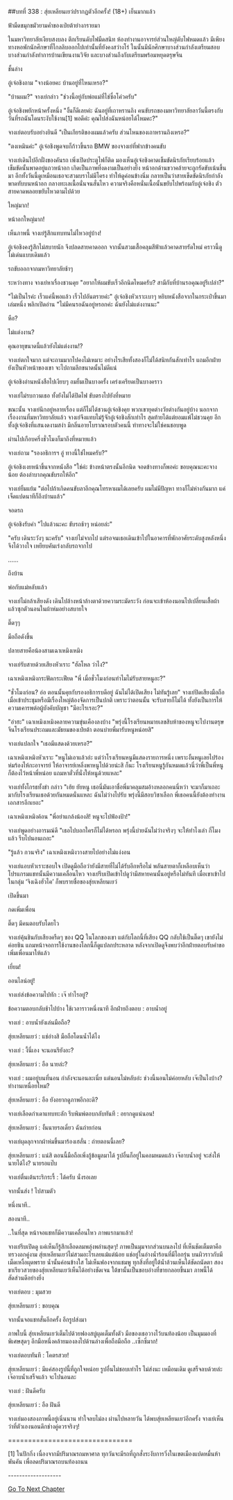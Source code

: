 ##บทที่ 338 : สุ่ยเหลียนเยว่ปรากฏตัวอีกครั้ง! (18+)
เย็นมากแล้ว

ฟ้ามืดขมุกขมัวยามค่ำของเป่ยต้าย่างกรายมา

ในมหาวิทยาลัยเงียบสงบลง ตึกเรียนดับไฟมืดสนิท ห้องทำงานอาจารย์ส่วนใหญ่ดับไฟหมดแล้ว มีเพียงทางหอพักนักศึกษาที่ไกลลิบออกไปเท่านั้นที่ยังคงสว่างโร่ ในนั้นมีนักศึกษาบางส่วนกำลังเตรียมสอบ บางส่วนกำลังทำการบ้านเขียนงานวิจัย และบางส่วนถึงกับเตรียมพร้อมหยุดตรุษจีน

ชั้นล่าง

อู๋เจ๋อชิงถาม "จางน้อยคะ บ้านอยู่ที่ไหนเหรอ?"

"บ้านผม?" จางเย่กล่าว "ช่วงนี้อยู่กับพ่อแม่ที่ไช่ซื่อโค่วครับ"

อู๋เจ๋อชิงพยักหน้าครั้งหนึ่ง "งั้นก็ดีเลยค่ะ ฉันอยู่ที่เถาหรานถิง คนขับรถของมหาวิทยาลัยลาวันนี้ตรงกับวันที่รถฉันโดนระงับใช้งาน[1] พอดีค่ะ คุณไปส่งฉันหน่อยได้ไหมคะ?"

จางเย่ตอบรับอย่างยินดี "เป็นเกียรติของผมแล้วครับ ส่วนไหนของเถาหรานถิงเหรอ?"

"ตงเหมินค่ะ" อู๋เจ๋อชิงพูดจบก็ก้าวขึ้นรถ BMW ของจางเย่ที่ฟากข้างคนขับ

จางเย่เดินไปอีกฝั่งของคันรถ เพิ่งเปิดประตูไฟก็ติด มองเห็นอู๋เจ๋อชิงคาดเข็มขัดนิรภัยเรียบร้อยแล้ว เข็มขัดนั้นพาดอยู่แถวหน้าอก เกิดเป็นภาพที่งดงามเป็นอย่างยิ่ง หน้าอกด้านขวาคล้ายจะถูกรัดขับเน้นขึ้นมา อีกทั้งวันนี้ดูเหมือนเธอจะสวมบราไม่มีโครง ทำให้ดูค่อนข้างนิ่ม กลายเป็นว่าสายเข็ดขัดนิรภัยกำลังพาดทับบนหน้าอก กลางทะเลเนื้อนั่นจนสั่นไหว ความจริงคือหนั่นเนื้อนั้นขยับไปพร้อมกับอู๋เจ๋อชิง ตัวสายคาดพลอยขยับไหวตามไปด้วย

ใหญ่มาก!

หน้าอกใหญ่มาก!

เห็นภาพนี้ จางเย่รู้สึกแทบทนไม่ไหวอยู่บ้าง!

อู๋เจ๋อชิงคงรู้สึกไม่สบายนัก จึงปลดสายคาดออก จากนั้นสวมเสื้อคลุมสีฟ้าแล้วคาดสายรัดใหม่ คราวนี้ดูไม่เด่นแบบเดิมแล้ว

รถขับออกจากมหาวิทยาลัยช้าๆ

ระหว่างทาง จางเย่หาเรื่องชวนคุย "อยากให้ผมขับเร็วอีกนิดไหมครับ? สามีกับที่บ้านรอคุณอยู่รึเปล่า?"

"ไม่เป็นไรค่ะ เร็วแค่นี้พอแล้ว เร็วไปอันตรายค่ะ" อู๋เจ๋อชิงหัวเราะเบาๆ หยิบหนังสือจากในกระเป๋าขึ้นมาเล่มหนึ่ง พลิกเปิดอ่าน "ไม่มีคนรอฉันอยู่หรอกค่ะ ฉันยังไม่แต่งงานนะ"

หือ?

ไม่แต่งงาน?

คุณอายุขนาดนี้แล้วยังไม่แต่งงาน!?

จางเย่ตกใจมาก แต่จะถามมากไปคงไม่เหมาะ อย่างไรเสียทั้งสองก็ไม่ได้สนิทกันสักเท่าไร แถมอีกฝ่ายยังเป็นหัวหน้าของเขา จะไปถามลึกขนาดนั้นไม่ดีแน่

อู๋เจ๋อชิงอ่านหนังสือไปเงียบๆ อมยิ้มเป็นบางครั้ง เคร่งเครียดเป็นบางคราว

จางเย่ไม่รบกวนเธอ ทั้งยังไม่ได้ปิดไฟ ขับตรงไปยังที่หมาย

ขณะนั้น จางเย่นึกอยู่หลายเรื่อง แต่ก็ไม่ได้ชวนอู๋เจ๋อชิงคุย พวกเขายุคต่างวัยต่างกันอยู่บ้าง นอกจากเรื่องงานที่มหาวิทยาลัยแล้ว จางเย่จึงแทบไม่รู้จักอู๋เจ๋อชิงสักเท่าไร สุดท้ายได้แต่ยอมแพ้ไม่ชวนคุย อีกทั้งอู๋เจ๋อชิงที่แสนงดงามสง่า มีกลิ่นอายโบราณรอบตัวคนนี้ ท่าทางจะไม่ใช่คนชอบพูด

ผ่านไปเกือบครึ่งชั่วโมงก็มาถึงที่หมายแล้ว

จางเย่ถาม "รองอธิการฯ อู๋ ทางนี้ใช่ไหมครับ?"

อู๋เจ๋อชิงเงยหน้าขึ้นจากหนังสือ "ใช่ค่ะ ข้างหน้าตรงนั้นอีกนิด จอดข้างทางก็พอค่ะ ขอบคุณนะคะจางน้อย ต้องลำบากคุณขับรถให้อีก"

จางเย่ยิ้มแย้ม "ต่อไปถ้าเกิดคนขับลาอีกคุณโทรหาผมได้เลยครับ ผมไม่มีปัญหา ทางก็ไม่ห่างกันมาก แค่เจ็ดแปดนาทีก็ถึงบ้านแล้ว"

จอดรถ

อู๋เจ๋อชิงรับคำ "ไปแล้วนะคะ ขับรถช้าๆ หน่อยล่ะ"

"ครับ เดินระวังๆ นะครับ" จางเย่ไม่จากไป แต่รอจนเธอเดินเข้าไปในอาคารที่พักอาศัยระดับสูงหลังหนึ่งจึงได้วางใจ เหยียบคันเร่งกลับรถจากไป

……

ถึงบ้าน

พ่อกับแม่หลับแล้ว

จางเย่ไม่กล้าเสียงดัง เดินไปล้างหน้าล้างตาด้วยความระมัดระวัง ก่อนจะเข้าห้องนอนไปเปลี่ยนเสื้อผ้า แล้วซุกตัวนอนในผ้าห่มอย่างสบายใจ

ติ๊ดๆๆ

มือถือดังขึ้น

ปลายสายคือน้องสามเฉาเหมิงเหมิง

จางเย่รับสายด้วยเสียงหัวเราะ "ฮัลโหล ว่าไง?"

เฉาเหมิงเหมิงกระฟัดกระเฟียด "พี่ เมื่อชั่วโมงก่อนทำไมไม่รับสายหนูอะ?"

"ชั่วโมงก่อน? อ่อ ตอนนั้นคุยกับรองอธิการบดีอยู่ ฉันไม่ได้เปิดเสียง ไม่ทันรู้เลย" จางเย่ปิดเสียงมือถือเมื่อเข้าประชุมหรือมีเรื่องใหญ่ต้องจัดการเป็นปกติ เพราะว่าตอนนั้น จะรับสายก็ไม่ได้ ทั้งยังเป็นการให้ความเคารพต่อผู้บังคับบัญชา "มีอะไรเรอะ?"

"อ่าฮะ" เฉาเหมิงเหมิงคลายความขุ่นเคืองลงบ้าง "พรุ่งนี้โรงเรียนหมายเลขสิบห้าของหนูจะไปงานตรุษจีนโรงเรียนประถมและมัธยมของเป่ยต้า ตอนบ่ายพี่มารับหนูหน่อยสิ"

จางเย่แปลกใจ "เธอมีแสดงด้วยเหรอ?"

เฉาเหมิงเหมิงหัวเราะ "หนูไม่เอาแล้วอ่ะ แต่ว่าโรงเรียนหนูมีแสดงรายการหนึ่ง เพราะงั้นหนูเลยไปร้องห่มร้องไห้กะอาจารย์ ให้อาจารย์เหลิ่งพาหนูไปด้วยน่ะสิ ก็นะ โรงเรียนหนูรู้กันหมดแล้วนี่ว่าพี่เป็นพี่หนู ก็ต้องไว้หน้าพี่หน่อย แถมหาตั๋วที่นั่งให้หนูด้วยแหละ"

จางเย่ทั้งโกรธทั้งขำ กล่าว "เฮ้ย ยัยหนู เธอนี่มันเอาชื่อพี่มาคลุมสมอ้างหลอกคนนี่หว่า จะมาก็มาเถอะ มากับโรงเรียนเธอด้วยกันหมดนั่นแหละ ฉันไม่ว่างไปรับ พรุ่งนี้มีสอบวิชาเลือก พี่เธอคนนี้ยังต้องทำงานเอกสารอีกเยอะ"

เฉาเหมิงเหมิงค้อน "พี่อย่าแกล้งน้องสิ! หนูจะไปฟ้องป้า!"

จางเย่พูดอย่างอารมณ์ดี "เธอไปบอกใครก็ไม่ได้หรอก พรุ่งนี้บ่ายฉันไม่ว่างจริงๆ จะให้ทำไงเล่า กี่โมงแล้ว รีบไปนอนเถอะ"

"รู้แล้ว กวนจริง" เฉาเหมิงเหมิงวางสายไปอย่างไม่แง่งอน

จางเย่แอบหัวเราะชอบใจ เปิดดูมือถือว่ายังมีสายที่ไม่ได้รับอีกหรือไม่ พลันสายตาก็เหลือบเห็นว่าโปรแกรมแชทนั้นมีความเคลื่อนไหว จางเย่รีบเปิดเข้าไปดูว่ามีสหายคนนั้นอยู่หรือไม่ทันที เมื่อเขาเข้าไปในกลุ่ม ‘จิงเฉิงฮัวไค’ ก็พบรายชื่อของสุ่ยเหลียนเยว่

เปิดขึ้นมา

กดเพิ่มเพื่อน

ติ๊ดๆ มีคนตอบรับโดยไว

จางเย่คุ้นชินกับเสียงครืดๆ ของ QQ ในโลกของเขา แต่กับโลกนี้ที่เสียง QQ กลับใช้เป็นติ๊ดๆ เขายังไม่ค่อยชิน แถมหน้าจอการใช้งานของโลกนี้ก็ดูแปลกประหลาด หลังจากเปิดดูจึงพบว่าอีกฝ่ายตอบรับคำขอเพิ่มเพื่อนมาให้แล้ว

เยี่ยม!

ออนไลน์อยู่!

จางเย่ส่งข้อความไปทัก : เจ๊ ทำไรอยู่?

ข้อความตอบกลับช้าไปบ้าง ใช้เวลาราวหนึ่งนาที อีกฝ่ายถึงตอบ : อาบน้ำอยู่

จางเย่ : อาบน้ำยังเล่นมือถือ?

สุ่ยเหลียนเยว่ : แช่อ่างสิ มือถือโดนน้ำได้ไง

จางเย่ : งี้นี่เอง จะนอนรึยังอะ?

สุ่ยเหลียนเยว่ : อือ นายล่ะ?

จางเย่ : ผมอยู่บนที่นอน กำลังจะนอนละเนี่ย แต่นอนไม่หลับอ่ะ ช่วงนี้นอนไม่ค่อยหลับ เจ๊เป็นไงบ้าง? ทำงานเหนื่อยไหม?

สุ่ยเหลียนเยว่ : อือ ยังอยากดูภาพอีกอะดิ?

จางเย่เลือดกำเดาแทบทะลัก รีบพิมพ์ตอบกลับทันที : อยากดูแน่นอน!

สุ่ยเหลียนเยว่ : งั้นนายรอเดี๋ยว ฉันถ่ายก่อน

จางเย่ผุดลุกจากผ้าห่มขึ้นมาร้องเฮลั่น : ถ่ายตอนนี้เลย?

สุ่ยเหลียนเยว่ : แน่สิ ตอนนี้มือถือเพิ่งกู้ข้อมูลมาได้ รูปอื่นก็อยู่ในคอมหมดแล้ว เจ๊อาบน้ำอยู่ จะส่งให้นายได้ไง? นายรอแป๊บ

จางเย่ตื่นเต้นระริกระรี้ : ได้ครับ นั่งรอเลย

จากนั้นส่ง ! ไปสามตัว

หนึ่งนาที..

สองนาที..

..ในที่สุด หน้าจอแชทก็มีความเคลื่อนไหว ภาพแรกมาแล้ว!

จางเย่รีบเปิดดู แค่เห็นก็รู้สึกเลือดลมพลุ่งพล่านสุดๆ! ภาพเป็นมุมจากส่วนบนลงไป ที่เห็นชัดเต็มตาคือทรวงอกคู่งาม สุ่ยเหลียนเยว่ไม่สวมอะไรเลยแม้แต่น้อย แช่อยู่ในอ่างน้ำร้อนที่มีไอกรุ่น บนผิวราวกับมีเม็ดเหงื่อผุดพราย น้ำนั้นค่อนข้างใส ไม่เห็นฟองจากแชมพู ทุกสิ่งที่อยู่ใต้น้ำล้วนเห็นได้ชัดถนัดตา สองขาเรียวสวยของสุ่ยเหลียนเยว่เห็นได้อย่างชัดเจน ใต้ขานั้นเป็นขอบอ่างที่ขายกลอยขึ้นมา ภาพนี้ได้สัดส่วนดีอย่างยิ่ง

จางเย่ตอบ : มุมสวย

สุ่ยเหลียนเยว่ : ขอบคุณ

จากนั้นจอแชทสั่นอีกครั้ง อีกรูปส่งมา

ภาพใบนี้ สุ่ยเหลียนเยว่เต็มไปด้วยฟองสบู่ผุดเต็มทั้งตัว มือของเธอวางไว้บนท้องน้อย เป็นมุมมองที่พิเศษสุดๆ อีกมือหนึ่งคล้ายมองลงไปด้านล่างเพื่อถือมือถือ ..เซ็กซี่มาก!

จางเย่ตอบทันที : โคตรสวย!

สุ่ยเหลียนเยว่ : มีแค่สองรูปนี้ที่ถูกใจหน่อย รูปอื่นไม่ชอบเท่าไร ไม่ส่งนะ เหมือนเดิม ดูเสร็จลบด้วยล่ะ เจ๊อาบน้ำเสร็จแล้ว จะไปนอนละ

จางเย่ : ฝันดีครับ

สุ่ยเหลียนเยว่ : อือ ฝันดี

จางเย่มองสองภาพนี้อยู่เนิ่นนาน ทำใจลบไม่ลง ผ่านไปหลายวัน ได้พบสุ่ยเหลียนเยว่อีกครั้ง จางเย่เห็นว่าที่ตัวเองนอนดึกช่างคู่ควรจริงๆ!





===============================

[1] ในปักกิ่ง เนื่องจากมีปริมาณรถมหาศาล ทุกวันจะมีรถที่ถูกสั่งระงับการวิ่งในเขตเมืองแปดหมื่นห้าพันคัน เพื่อลดปริมาณรถบนท้องถนน

*-*-*-*-*-*-*-*-*-*-*-*-*-*-*-*-*-*-*-*




[Go To Next Chapter]( ./39.md)